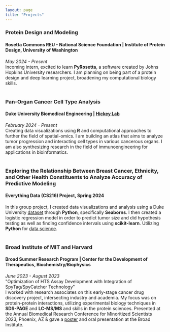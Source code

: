 ```yaml
---
layout: page
title: "Projects"
---
```


### Protein Design and Modeling
#### Rosetta Commons REU - National Science Foundation | Institute of Protein Design, University of Washington 
_May 2024 - Present_  <br />
Incoming intern, excited to learn **PyRosetta**, a software created by Johns Hopkins University researchers. I am planning on being part of a protein design and deep learning project, broadening my computational biology skills. <br><br>

### Pan-Organ Cancer Cell Type Analysis
#### Duke University Biomedical Engineering | [Hickey Lab](https://sites.google.com/view/john-w-hickey/home)
_February 2024 - Present_  <br />
Creating data visualizations using **R** and computational approaches to further the field of spatial-omics. I am building an atlas that aims to analyze tumor progression and interacting cell types in various cancerous organs. I am also synthesizing research in the field of immunoengineering for applications in bioinformatics. <br><br>

### Exploring the Relationship Between Breast Cancer, Ethnicity, and Other Health Constituents to Analyze Accuracy of Predictive Modeling
#### Everything Data (CS216) Project, Spring 2024
In this group project, I created data visualizations and analysis using a Duke University [dataset](https://www.ncbi.nlm.nih.gov/pmc/articles/PMC6839867/#:~:text=Breast%20cancers%20in%20the%20Tanzanian,in%20the%20white%20American%20group) through **Python**, specifically **Seaborns**. I then created a logistic regression model in order to predict tumor size and did hypothesis testing as well as finding confidence intervals using **scikit-learn**. Utilizing **Python** for [data science](https://github.com/niarobin/CS-216-Project). <br><br>

### Broad Institute of MIT and Harvard
#### Broad Summer Research Program | Center for the Development of Therapeutics, Biochemistry/Biophysics
_June 2023 - August 2023_ <br />
"Optimization of HTS Assay Development with Integration of SpyTag/SpyCatcher Technology" <br />
I worked with research associates on this early-stage cancer drug discovery project, intersecting industry and academia. My focus was on protein-protein interactions, utilizing experimental biology techniques in **SDS-PAGE** and **LC-MS/MS** and skills in the protein sciences. Presented at the Annual Biomedical Research Conference for Minoritized Scientists 2023, Phoenix, AZ & gave a [poster](../assets/BSRP_poster.pdf) and oral presentation at the Broad Institute. 

